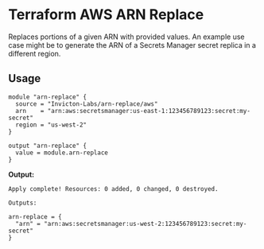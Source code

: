 # Terraform AWS ARN Replace

Replaces portions of a given ARN with provided values. An example use case might be to generate the ARN of a Secrets Manager secret replica in a different region.

## Usage

```
module "arn-replace" {
  source = "Invicton-Labs/arn-replace/aws"
  arn    = "arn:aws:secretsmanager:us-east-1:123456789123:secret:my-secret"
  region = "us-west-2"
}

output "arn-replace" {
  value = module.arn-replace
}
```

**Output:**
```
Apply complete! Resources: 0 added, 0 changed, 0 destroyed.

Outputs:

arn-replace = {
  "arn" = "arn:aws:secretsmanager:us-west-2:123456789123:secret:my-secret"
}
```